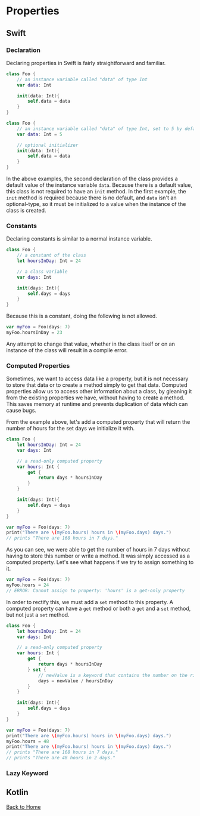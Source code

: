 # Properties
## Swift
### Declaration
Declaring properties in Swift is fairly straightforward and familiar.
```Swift
class Foo {
    // an instance variable called "data" of type Int
    var data: Int

    init(data: Int){
        self.data = data
    }
}
```
```Swift
class Foo {
    // an instance variable called "data" of type Int, set to 5 by default
    var data: Int = 5

    // optional initializer
    init(data: Int){
        self.data = data
    }
}
```
In the above examples, the second declaration of the class provides a default value of the instance variable `data`. Because there is a default value, this class is not required to have an `init` method. In the first example, the `init` method is required because there is no default, and `data` isn't an optional-type, so it must be initialized to a value when the instance of the class is created.

### Constants
Declaring constants is similar to a normal instance variable.
```Swift
class Foo {
    // a constant of the class
    let hoursInDay: Int = 24

    // a class variable
    var days: Int

    init(days: Int){
        self.days = days
    }
}
```
Because this is a constant, doing the following is not allowed.
```Swift
var myFoo = Foo(days: 7)
myFoo.hoursInDay = 23
```
Any attempt to change that value, whether in the class itself or on an instance of the class will result in a compile error.

### Computed Properties
Sometimes, we want to access data like a property, but it is not necessary to store that data or to create a method simply to get that data. Computed properties allow us to access other information about a class, by gleaning it from the existing properties we have, without having to create a method. This saves memory at runtime and prevents duplication of data which can cause bugs.

From the example above, let's add a computed property that will return the number of hours for the set days we initialize it with.
```Swift
class Foo {
    let hoursInDay: Int = 24
    var days: Int

    // a read-only computed property
    var hours: Int {
        get {
            return days * hoursInDay
        }
    }

    init(days: Int){
        self.days = days
    }
}

var myFoo = Foo(days: 7)
print("There are \(myFoo.hours) hours in \(myFoo.days) days.")
// prints "There are 168 hours in 7 days."
```
As you can see, we were able to get the number of hours in 7 days without having to store this number or write a method. It was simply accessed as a computed property. Let's see what happens if we try to assign something to it.
```Swift
var myFoo = Foo(days: 7)
myFoo.hours = 24
// ERROR: Cannot assign to property: 'hours' is a get-only property
```
In order to rectify this, we must add a `set` method to this property. A computed property can have a `get` method or both a `get` and a `set` method, but not just a `set` method.
```Swift
class Foo {
    let hoursInDay: Int = 24
    var days: Int

    // a read-only computed property
    var hours: Int {
        get {
            return days * hoursInDay
        } set {
            // newValue is a keyword that contains the number on the right side of the assignment
            days = newValue / hoursInDay
        }
    }

    init(days: Int){
        self.days = days
    }
}

var myFoo = Foo(days: 7)
print("There are \(myFoo.hours) hours in \(myFoo.days) days.")
myFoo.hours = 48
print("There are \(myFoo.hours) hours in \(myFoo.days) days.")
// prints "There are 168 hours in 7 days."
// prints "There are 48 hours in 2 days."
```
### Lazy Keyword
## Kotlin
[Back to Home](../README.md)
